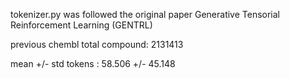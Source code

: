
tokenizer.py was followed the original paper Generative Tensorial Reinforcement Learning (GENTRL) 


previous chembl total compound:  2131413

mean +/- std tokens : 58.506 +/- 45.148


